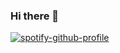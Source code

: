 ### Hi there 👋
[![spotify-github-profile](https://spotify-github-profile.vercel.app/api/view?uid=21736by57nwl2jbrxcwq6dfcq&cover_image=true)](https://github.com/kittinan/spotify-github-profile)
<!--
**bankjirapan/bankjirapan** is a ✨ _special_ ✨ repository because its `README.md` (this file) appears on your GitHub profile.

Here are some ideas to get you started:

- 🔭 I’m currently working on ...
- 🌱 I’m currently learning ...
- 👯 I’m looking to collaborate on ...
- 🤔 I’m looking for help with ...
- 💬 Ask me about ...
- 📫 How to reach me: ...
- 😄 Pronouns: ...
- ⚡ Fun fact: ...
-->
